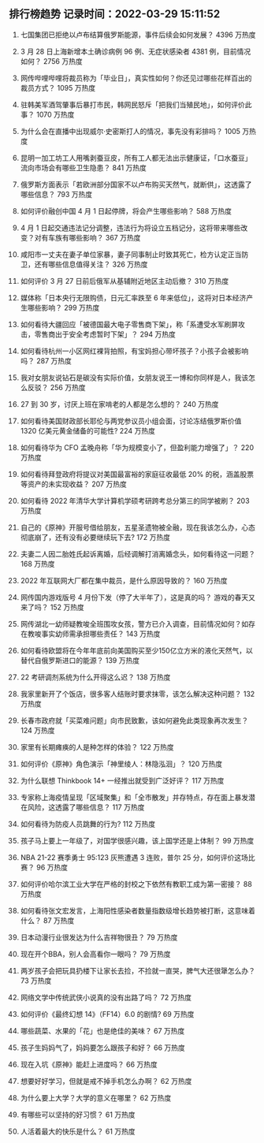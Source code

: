 
## 排行榜趋势 记录时间：2022-03-29 15:11:52
  
  1. 七国集团已拒绝以卢布结算俄罗斯能源，事件后续会如何发展？ 4396 万热度
    
  2. 3 月 28 日上海新增本土确诊病例 96 例、无症状感染者 4381 例，目前情况如何？ 2756 万热度
    
  3. 网传哔哩哔哩将裁员称为「毕业日」，真实性如何？你还见过哪些花样百出的裁员方式？ 1095 万热度
    
  4. 驻韩美军酒驾肇事后暴打市民，韩网民怒斥「把我们当殖民地」，如何评价此事？ 1070 万热度
    
  5. 为什么会在直播中出现威尔·史密斯打人的情况，事先没有彩排吗？ 1005 万热度
    
  6. 昆明一加工坊工人用嘴剥蚕豆皮，所有工人都无法出示健康证，「口水蚕豆」流向市场会有哪些卫生隐患？ 841 万热度
    
  7. 俄罗斯方面表示「若欧洲部分国家不以卢布购买天然气，就断供」，这透露了哪些信息？ 793 万热度
    
  8. 如何评价融创中国 4 月 1 日起停牌，将会产生哪些影响？ 588 万热度
    
  9. 4 月 1 日起交通违法记分调整，违法行为将设立五档记分，这将带来哪些改变？对有车族有哪些影响？ 367 万热度
    
  10. 咸阳市一丈夫在妻子单位家暴，妻子同事制止时致其死亡，检方认定正当防卫，还有哪些信息值得关注？ 326 万热度
    
  11. 如何评价 3 月 27 日前后俄军从基辅附近地区主动后撤？ 310 万热度
    
  12. 媒体称「日本央行无限购债，日元汇率跌至 6 年来低位」，这将对日本经济产生哪些影响？ 299 万热度
    
  13. 如何看待大疆回应「被德国最大电子零售商下架」，称「系遭受水军刷屏攻击，零售商出于安全考虑暂时下架」？ 294 万热度
    
  14. 如何看待杭州一小区网红裸背拍照，有宝妈担心带坏孩子？小孩子会被影响吗？ 287 万热度
    
  15. 我对女朋友说钻石是碳没有实际价值，女朋友说王一博和你同样是人，我该怎么反驳？ 256 万热度
    
  16. 27 到 30 岁，讨厌上班在家啃老的人都是怎么想的？ 240 万热度
    
  17. 如何看待美国财政部长耶伦与两党参议员小组会面，讨论冻结俄罗斯价值 1320 亿美元黄金储备的可能性? 224 万热度
    
  18. 如何看待华为 CFO 孟晚舟称「华为规模变小了，但盈利能力增强了」？ 220 万热度
    
  19. 如何看待拜登政府将提议对美国最富裕的家庭征收最低 20% 的税，涵盖股票等资产的未实现收益？ 207 万热度
    
  20. 如何看待 2022 年清华大学计算机学硕考研跨考总分第三的同学被刷？ 203 万热度
    
  21. 自己的《原神》开服号借给朋友，五星圣遗物被全融，现在我该怎么办，心态彻底崩了，还有没有必要继续玩下去? 172 万热度
    
  22. 夫妻二人因二胎姓氏起诉离婚，后经调解打消离婚念头，如何看待这一问题？ 168 万热度
    
  23. 2022 年互联网大厂都在集中裁员，是什么原因导致的？ 160 万热度
    
  24. 网传国内游戏版号 4 月份下发（停了大半年了），这是真的吗？ 游戏的春天又来了吗？ 152 万热度
    
  25. 网传湖北一幼师疑教唆全班围攻女孩，警方已介入调查，目前情况如何？如存在教唆事实幼师需承担哪些责任？ 143 万热度
    
  26. 如何看待欧盟将在今年年底前向美国购买至少150亿立方米的液化天然气，以替代自俄罗斯进口的能源？ 139 万热度
    
  27. 22 考研调剂系统为什么开得这么迟？ 138 万热度
    
  28. 我家里新开了个饭店，很多客人结账时要求抹零，该怎么解决这种问题？ 132 万热度
    
  29. 长春市政府就「买菜难问题」向市民致歉，该如何避免此类现象再次发生？ 124 万热度
    
  30. 家里有长期瘫痪的人是种怎样的体验？ 122 万热度
    
  31. 如何评价《原神》角色演示「神里绫人：林隐泓洄」？ 120 万热度
    
  32. 为什么联想 Thinkbook 14+ 一经推出就受到广泛好评？ 117 万热度
    
  33. 专家称上海疫情呈现「区域聚集」和「全市散发」并存特点，存在面上暴发潜在风险，这透露了哪些信息？ 117 万热度
    
  34. 如何看待为防疫人员跳舞的行为? 112 万热度
    
  35. 孩子马上要上一年级了，对国学很感兴趣，该上国学还是上体制？ 99 万热度
    
  36. NBA 21-22 赛季勇士 95:123 灰熊遭遇 3 连败，普尔 25 分，如何评价这场比赛？ 96 万热度
    
  37. 如何评价哈尔滨工业大学在严格的封校之下依然有教职工成为第一密接？ 88 万热度
    
  38. 如何看待张文宏发言，上海阳性感染者数量指数级增长趋势被打断，这意味着什么？ 87 万热度
    
  39. 日本动漫行业很发达为什么吉祥物很丑？ 79 万热度
    
  40. 现在开个BBA，别人会高看你一眼吗？ 79 万热度
    
  41. 两岁孩子会把玩具扔楼下让家长去捡，不捡就一直哭，脾气大还很犟怎么办？ 73 万热度
    
  42. 网络文学中传统武侠小说真的没有出路了吗？ 72 万热度
    
  43. 如何评价《最终幻想 14》（FF14）6.0 的剧情? 69 万热度
    
  44. 哪些蔬菜、水果的「花」也是绝佳的美味？ 67 万热度
    
  45. 孩子生妈妈气了，妈妈要怎么跟孩子和好？ 66 万热度
    
  46. 现在入坑《原神》能赶上进度吗？ 66 万热度
    
  47. 想要好好学习，但就是戒不掉手机怎么办啊？ 62 万热度
    
  48. 为什么要上大学？大学的意义在哪里？ 62 万热度
    
  49. 有哪些可以坚持的好习惯？ 61 万热度
    
  50. 人活着最大的快乐是什么？ 61 万热度
    